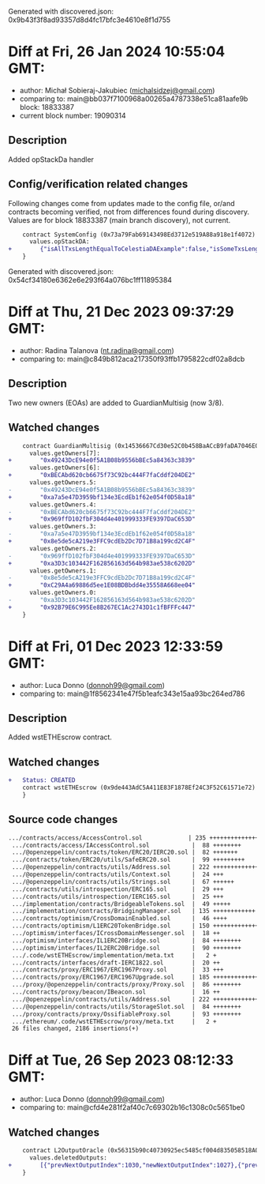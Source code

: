 Generated with discovered.json: 0x9b43f3f8ad93357d8d4fc17bfc3e4610e8f1d755

# Diff at Fri, 26 Jan 2024 10:55:04 GMT:

- author: Michał Sobieraj-Jakubiec (<michalsidzej@gmail.com>)
- comparing to: main@bb037f7100968a00265a4787338e51ca81aafe9b block: 18833387
- current block number: 19090314

## Description

Added opStackDa handler

## Config/verification related changes

Following changes come from updates made to the config file,
or/and contracts becoming verified, not from differences found during
discovery. Values are for block 18833387 (main branch discovery), not current.

```diff
    contract SystemConfig (0x73a79Fab69143498Ed3712e519A88a918e1f4072) {
      values.opStackDA:
+        {"isAllTxsLengthEqualToCelestiaDAExample":false,"isSomeTxsLengthEqualToCelestiaDAExample":false}
    }
```

Generated with discovered.json: 0x54cf34180e6362e6e293f64a076bc1ff11895384

# Diff at Thu, 21 Dec 2023 09:37:29 GMT:

- author: Radina Talanova (<nt.radina@gmail.com>)
- comparing to: main@c849b812aca217350f93ffb1795822cdf02a8dcb

## Description

Two new owners (EOAs) are added to GuardianMultisig (now 3/8).

## Watched changes

```diff
    contract GuardianMultisig (0x14536667Cd30e52C0b458BaACcB9faDA7046E056) {
      values.getOwners[7]:
+        "0x49243DcE94e0f5A1B08b9556bBEc5a84363c3839"
      values.getOwners[6]:
+        "0xBECAbd620cb6675f73C92bc444F7faCddf204DE2"
      values.getOwners.5:
-        "0x49243DcE94e0f5A1B08b9556bBEc5a84363c3839"
+        "0xa7a5e47D3959bf134e3EcdEb1f62e054f0D58a18"
      values.getOwners.4:
-        "0xBECAbd620cb6675f73C92bc444F7faCddf204DE2"
+        "0x969ffD102fbF304d4e401999333FE9397DaC653D"
      values.getOwners.3:
-        "0xa7a5e47D3959bf134e3EcdEb1f62e054f0D58a18"
+        "0x8e5de5cA219e3FFC9cdEb2Dc7D71B8a199cd2C4F"
      values.getOwners.2:
-        "0x969ffD102fbF304d4e401999333FE9397DaC653D"
+        "0xa3D3c103442F162856163d564b983ae538c6202D"
      values.getOwners.1:
-        "0x8e5de5cA219e3FFC9cdEb2Dc7D71B8a199cd2C4F"
+        "0xC29A4a69886d5ee1E08BDBbdd4e35558A668ee04"
      values.getOwners.0:
-        "0xa3D3c103442F162856163d564b983ae538c6202D"
+        "0x92B79E6C995Ee8B267EC1Ac2743D1c1fBFFFc447"
    }
```

# Diff at Fri, 01 Dec 2023 12:33:59 GMT:

- author: Luca Donno (<donnoh99@gmail.com>)
- comparing to: main@1f8562341e47f5b1eafc343e15aa93bc264ed786

## Description

Added wstETHEscrow contract.

## Watched changes

```diff
+   Status: CREATED
    contract wstETHEscrow (0x9de443AdC5A411E83F1878Ef24C3F52C61571e72) {
    }
```

## Source code changes

```diff
.../contracts/access/AccessControl.sol             | 235 +++++++++++++++++++++
 .../contracts/access/IAccessControl.sol            |  88 ++++++++
 .../@openzeppelin/contracts/token/ERC20/IERC20.sol |  82 +++++++
 .../contracts/token/ERC20/utils/SafeERC20.sol      |  99 +++++++++
 .../@openzeppelin/contracts/utils/Address.sol      | 222 +++++++++++++++++++
 .../@openzeppelin/contracts/utils/Context.sol      |  24 +++
 .../@openzeppelin/contracts/utils/Strings.sol      |  67 ++++++
 .../contracts/utils/introspection/ERC165.sol       |  29 +++
 .../contracts/utils/introspection/IERC165.sol      |  25 +++
 .../implementation/contracts/BridgeableTokens.sol  |  49 +++++
 .../implementation/contracts/BridgingManager.sol   | 135 ++++++++++++
 .../contracts/optimism/CrossDomainEnabled.sol      |  46 ++++
 .../contracts/optimism/L1ERC20TokenBridge.sol      | 150 +++++++++++++
 .../optimism/interfaces/ICrossDomainMessenger.sol  |  18 ++
 .../optimism/interfaces/IL1ERC20Bridge.sol         |  84 ++++++++
 .../optimism/interfaces/IL2ERC20Bridge.sol         |  90 ++++++++
 .../.code/wstETHEscrow/implementation/meta.txt     |   2 +
 .../contracts/interfaces/draft-IERC1822.sol        |  20 ++
 .../contracts/proxy/ERC1967/ERC1967Proxy.sol       |  33 +++
 .../contracts/proxy/ERC1967/ERC1967Upgrade.sol     | 185 ++++++++++++++++
 .../proxy/@openzeppelin/contracts/proxy/Proxy.sol  |  86 ++++++++
 .../contracts/proxy/beacon/IBeacon.sol             |  16 ++
 .../@openzeppelin/contracts/utils/Address.sol      | 222 +++++++++++++++++++
 .../@openzeppelin/contracts/utils/StorageSlot.sol  |  84 ++++++++
 .../proxy/contracts/proxy/OssifiableProxy.sol      |  93 ++++++++
 .../ethereum/.code/wstETHEscrow/proxy/meta.txt     |   2 +
 26 files changed, 2186 insertions(+)
```

# Diff at Tue, 26 Sep 2023 08:12:33 GMT:

- author: Luca Donno (<donnoh99@gmail.com>)
- comparing to: main@cfd4e281f2af40c7c69302b16c1308c0c5651be0

## Watched changes

```diff
    contract L2OutputOracle (0x56315b90c40730925ec5485cf004d835058518A0) {
      values.deletedOutputs:
+        [{"prevNextOutputIndex":1030,"newNextOutputIndex":1027},{"prevNextOutputIndex":1364,"newNextOutputIndex":1359}]
    }
```
